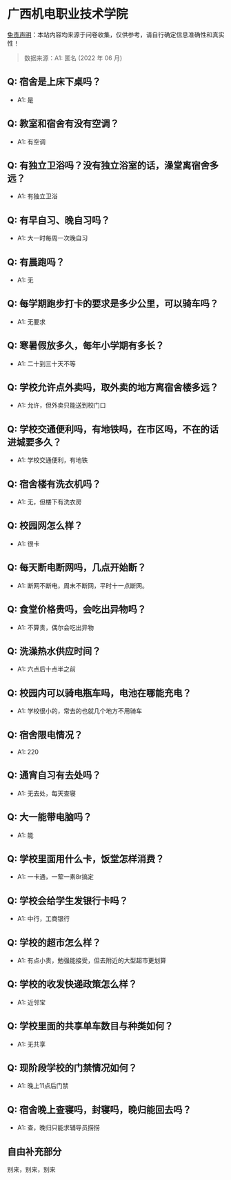 # 广西机电职业技术学院

[免责声明](https://colleges.chat/#_3)：本站内容均来源于问卷收集，仅供参考，请自行确定信息准确性和真实性！

> 数据来源：A1: 匿名 (2022 年 06 月)

## Q: 宿舍是上床下桌吗？

- A1: 是

## Q: 教室和宿舍有没有空调？

- A1: 有空调

## Q: 有独立卫浴吗？没有独立浴室的话，澡堂离宿舍多远？

- A1: 有独立卫浴

## Q: 有早自习、晚自习吗？

- A1: 大一时每周一次晚自习

## Q: 有晨跑吗？

- A1: 无

## Q: 每学期跑步打卡的要求是多少公里，可以骑车吗？

- A1: 无要求

## Q: 寒暑假放多久，每年小学期有多长？

- A1: 二十到三十天不等

## Q: 学校允许点外卖吗，取外卖的地方离宿舍楼多远？

- A1: 允许，但外卖只能送到校门口

## Q: 学校交通便利吗，有地铁吗，在市区吗，不在的话进城要多久？

- A1: 学校交通便利，有地铁

## Q: 宿舍楼有洗衣机吗？

- A1: 无，但楼下有洗衣房

## Q: 校园网怎么样？

- A1: 很卡

## Q: 每天断电断网吗，几点开始断？

- A1: 断网不断电，周末不断网，平时十一点断网。

## Q: 食堂价格贵吗，会吃出异物吗？

- A1: 不算贵，偶尔会吃出异物

## Q: 洗澡热水供应时间？

- A1: 六点后十点半之前

## Q: 校园内可以骑电瓶车吗，电池在哪能充电？

- A1: 学校很小的，常去的也就几个地方不用骑车

## Q: 宿舍限电情况？

- A1: 220

## Q: 通宵自习有去处吗？

- A1: 无去处，每天查寝

## Q: 大一能带电脑吗？

- A1: 能

## Q: 学校里面用什么卡，饭堂怎样消费？

- A1: 一卡通，一荤一素8r搞定

## Q: 学校会给学生发银行卡吗？

- A1: 中行，工商银行

## Q: 学校的超市怎么样？

- A1: 有点小贵，勉强能接受，但去附近的大型超市更划算

## Q: 学校的收发快递政策怎么样？

- A1: 近邻宝

## Q: 学校里面的共享单车数目与种类如何？

- A1: 无共享

## Q: 现阶段学校的门禁情况如何？

- A1: 晚上11点后门禁

## Q: 宿舍晚上查寝吗，封寝吗，晚归能回去吗？

- A1: 查，晚归只能求辅导员捞捞

## 自由补充部分

别来，别来，别来